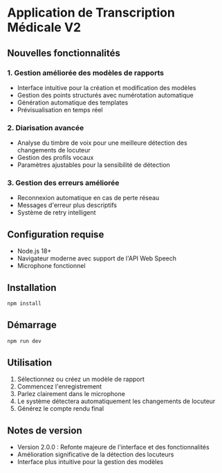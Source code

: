 # Application de Transcription Médicale V2

## Nouvelles fonctionnalités

### 1. Gestion améliorée des modèles de rapports
- Interface intuitive pour la création et modification des modèles
- Gestion des points structurés avec numérotation automatique
- Génération automatique des templates
- Prévisualisation en temps réel

### 2. Diarisation avancée
- Analyse du timbre de voix pour une meilleure détection des changements de locuteur
- Gestion des profils vocaux
- Paramètres ajustables pour la sensibilité de détection

### 3. Gestion des erreurs améliorée
- Reconnexion automatique en cas de perte réseau
- Messages d'erreur plus descriptifs
- Système de retry intelligent

## Configuration requise
- Node.js 18+
- Navigateur moderne avec support de l'API Web Speech
- Microphone fonctionnel

## Installation
```bash
npm install
```

## Démarrage
```bash
npm run dev
```

## Utilisation
1. Sélectionnez ou créez un modèle de rapport
2. Commencez l'enregistrement
3. Parlez clairement dans le microphone
4. Le système détectera automatiquement les changements de locuteur
5. Générez le compte rendu final

## Notes de version
- Version 2.0.0 : Refonte majeure de l'interface et des fonctionnalités
- Amélioration significative de la détection des locuteurs
- Interface plus intuitive pour la gestion des modèles